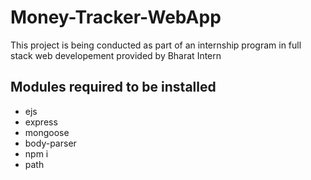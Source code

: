# Money-Tracker-WebApp
This project is being conducted as part of an internship program in full stack web developement provided by Bharat Intern

## Modules required to be installed
+ ejs
+ express
+ mongoose
+ body-parser
+ npm i
+ path
